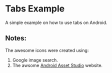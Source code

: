 Tabs Example
============

A simple example on how to use tabs on Android.

Notes:
------

The awesome icons were created using:

1. Google image search.
2. The awsome [Android Asset Studio][1] website.

[1]: http://android-ui-utils.googlecode.com/hg/asset-studio/dist/index.html